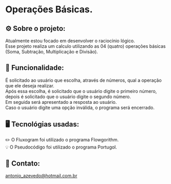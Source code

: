 # Operações Básicas.

## ⚙️ Sobre o projeto:
Atualmente estou focado em desenvolver o raciocínio lógico.<br>
Esse projeto realiza um calculo utilizando as 04 (quatro) operações básicas (Soma, Subtração, Multiplicação e Divisão).

## 📐 Funcionalidade:
É solicitado ao usuário que escolha, através de números, qual a operação que ele deseja realizar.<br>
Após essa escolha, é solicitado que o usuário digite o primeiro número, depois é solicitado que o usuário digite o segundo número.<br>
Em seguida será apresentado a resposta ao usuário.<br>
Caso o usuário digite uma opção inválida, o programa será encerrado.<br>

## 🖥️ Tecnológias usadas:
✏️ O Fluxogram foi utilizado o programa Flowgorithm.<br>
💡   O Pseudocódigo foi utilizado o programa Portugol.

## 📧 Contato:
antonio_azevedo@hotmail.com.br
